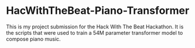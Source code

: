 # HacWithTheBeat-Piano-Transformer
This is my project submission for the Hack With The Beat Hackathon. It is the scripts that were used to train a 54M parameter transformer model to compose piano music.
